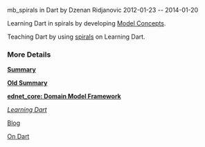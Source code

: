 mb_spirals in Dart
by Dzenan Ridjanovic
2012-01-23 -- 2014-01-20

Learning Dart in spirals by developing
[Model Concepts](https://github.com/dzenanr/model_concepts).

Teaching Dart by using [spirals](https://github.com/dzenanr/mb_spirals) on Learning Dart.

### More Details

[**Summary**](http://goo.gl/KEaHDL)

[**Old Summary**](http://goo.gl/DqF7d)

[**ednet_core: Domain Model Framework**](http://goo.gl/Fd08zZ)

[*Learning Dart*](http://learningdart.org/)

[Blog](http://dzenanr.github.io/)

[On Dart](https://plus.google.com/+OndartMe)





